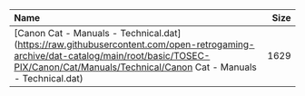 |Name|Size|
|:---|---:|
|[Canon Cat - Manuals - Technical.dat](https://raw.githubusercontent.com/open-retrogaming-archive/dat-catalog/main/root/basic/TOSEC-PIX/Canon/Cat/Manuals/Technical/Canon Cat - Manuals - Technical.dat)|1629|
